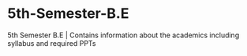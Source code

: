 # 5th-Semester-B.E
5th Semester B.E | Contains information about the academics including syllabus and required PPTs 
